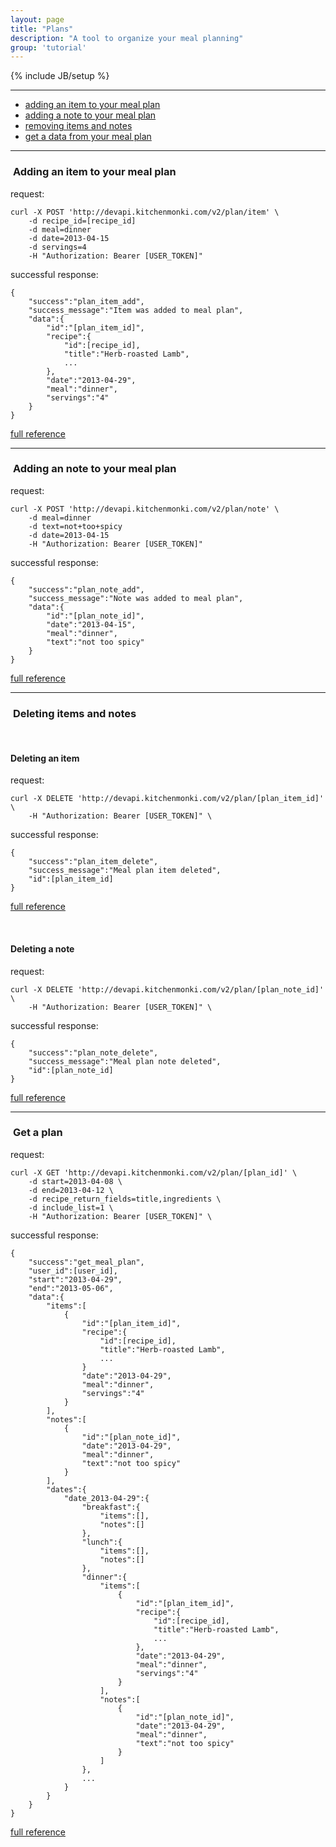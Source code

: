 ```yaml
---
layout: page
title: "Plans"
description: "A tool to organize your meal planning"
group: 'tutorial'
---
```

{% include JB/setup %}




-----------------

* [adding an item to your meal plan](#create-plan-item)
* [adding a note to your meal plan](#create-plan-note)
* [removing items and notes](#delete-plan-item)
* [get a data from your meal plan](#get-plan)

-----------------

### <a id="create-plan">&nbsp;</a>Adding an item to your meal plan



request:

	curl -X POST 'http://devapi.kitchenmonki.com/v2/plan/item' \
		-d recipe_id=[recipe_id]
		-d meal=dinner
		-d date=2013-04-15
		-d servings=4
		-H "Authorization: Bearer [USER_TOKEN]"

successful response:

	{
		"success":"plan_item_add",
		"success_message":"Item was added to meal plan",
		"data":{
			"id":"[plan_item_id]",
			"recipe":{
				"id":[recipe_id],
				"title":"Herb-roasted Lamb",
				...
			},
			"date":"2013-04-29",
			"meal":"dinner",
			"servings":"4"
		}
	}

<a href="http://km.local/api_docs/console?access_token=835fede3570d6eeee08ae94c5bd64d50#23" target="blank">full reference</a>

-----------------

### <a id="create-plan">&nbsp;</a>Adding an note to your meal plan



request:

	curl -X POST 'http://devapi.kitchenmonki.com/v2/plan/note' \
		-d meal=dinner
		-d text=not+too+spicy
		-d date=2013-04-15
		-H "Authorization: Bearer [USER_TOKEN]"

successful response:

	{
		"success":"plan_note_add",
		"success_message":"Note was added to meal plan",
		"data":{
			"id":"[plan_note_id]",
			"date":"2013-04-15",
			"meal":"dinner",
			"text":"not too spicy"
		}
	}

<a href="http://km.local/api_docs/console?access_token=835fede3570d6eeee08ae94c5bd64d50#36" target="blank">full reference</a>

-----------------

### <a id="delete-plan-item">&nbsp;</a>Deleting items and notes

&nbsp;



#### Deleting an item

request:

	curl -X DELETE 'http://devapi.kitchenmonki.com/v2/plan/[plan_item_id]' \
		-H "Authorization: Bearer [USER_TOKEN]" \

successful response:

	{
		"success":"plan_item_delete",
		"success_message":"Meal plan item deleted",
		"id":[plan_item_id]
	}

<a href="http://km.local/api_docs/console?access_token=835fede3570d6eeee08ae94c5bd64d50#37" target="blank">full reference</a>

&nbsp;

#### Deleting a note



request:

	curl -X DELETE 'http://devapi.kitchenmonki.com/v2/plan/[plan_note_id]' \
		-H "Authorization: Bearer [USER_TOKEN]" \

successful response:

	{
		"success":"plan_note_delete",
		"success_message":"Meal plan note deleted",
		"id":[plan_note_id]
	}

<a href="http://km.local/api_docs/console?access_token=835fede3570d6eeee08ae94c5bd64d50#38" target="blank">full reference</a>

-----------------


### <a id="get-plan">&nbsp;</a>Get a plan



request:

	curl -X GET 'http://devapi.kitchenmonki.com/v2/plan/[plan_id]' \
		-d start=2013-04-08 \
		-d end=2013-04-12 \
		-d recipe_return_fields=title,ingredients \
		-d include_list=1 \
		-H "Authorization: Bearer [USER_TOKEN]" \

successful response:

	{
		"success":"get_meal_plan",
		"user_id":[user_id],
		"start":"2013-04-29",
		"end":"2013-05-06",
		"data":{
			"items":[
				{
					"id":"[plan_item_id]",
					"recipe":{
						"id":[recipe_id],
						"title":"Herb-roasted Lamb",
						...
					}
					"date":"2013-04-29",
					"meal":"dinner",
					"servings":"4"
				}
			],
			"notes":[
				{
					"id":"[plan_note_id]",
					"date":"2013-04-29",
					"meal":"dinner",
					"text":"not too spicy"
				}
			],
			"dates":{
				"date_2013-04-29":{
					"breakfast":{
						"items":[],
						"notes":[]
					},
					"lunch":{
						"items":[],
						"notes":[]
					},
					"dinner":{
						"items":[
							{
								"id":"[plan_item_id]",
								"recipe":{
									"id":[recipe_id],
									"title":"Herb-roasted Lamb",
									...
								},
								"date":"2013-04-29",
								"meal":"dinner",
								"servings":"4"
							}
						],
						"notes":[
							{
								"id":"[plan_note_id]",
								"date":"2013-04-29",
								"meal":"dinner",
								"text":"not too spicy"
							}
						]
					},
					...
				}
			}
		}
	}

<a href="http://km.local/api_docs/console?access_token=835fede3570d6eeee08ae94c5bd64d50#22" target="blank">full reference</a>


